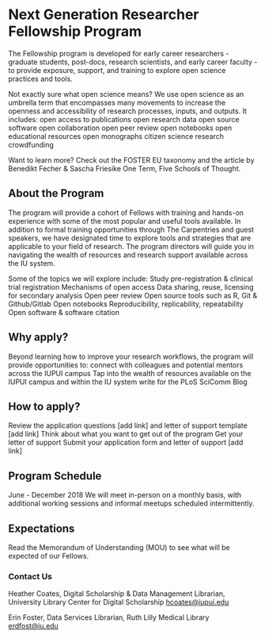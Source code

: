 # Next Generation Researcher Fellowship Program
The Fellowship program is developed for early career researchers - graduate students, post-docs, research scientists, and early career faculty - to provide exposure, support, and training to explore open science practices and tools. 

Not exactly sure what open science means? We use open science as an umbrella term that encompasses many movements to increase the openness and accessibility of research processes, inputs, and outputs. It includes:
open access to publications
open research data
open source software
open collaboration
open peer review
open notebooks
open educational resources
open monographs
citizen science
research crowdfunding

Want to learn more? Check out the FOSTER EU taxonomy and the article by Benedikt Fecher & Sascha Friesike One Term, Five Schools of Thought.

## About the Program
The program will provide a cohort of Fellows with training and hands-on experience with some of the most popular and useful tools available. In addition to formal training opportunities through The Carpentries and guest speakers, we have designated time to explore tools and strategies that are applicable to your field of research. The program directors will guide you in navigating the wealth of resources and research support available across the IU system.

Some of the topics we will explore include:
Study pre-registration & clinical trial registration
Mechanisms of open access
Data sharing, reuse, licensing for secondary analysis
Open peer review
Open source tools such as R, Git & Github/Gitlab
Open notebooks
Reproducibility, replicability, repeatability
Open software & software citation

## Why apply?
Beyond learning how to improve your research workflows, the program will provide opportunities to: 
connect with colleagues and potential mentors across the IUPUI campus
Tap into the wealth of resources available on the IUPUI campus and within the IU system
write for the PLoS SciComm Blog

## How to apply?
Review the application questions [add link] and letter of support template [add link]
Think about what you want to get out of the program
Get your letter of support
Submit your application form and letter of support [add link]

## Program Schedule
June - December 2018
We will meet in-person on a monthly basis, with additional working sessions and informal meetups scheduled intermittently.

## Expectations
Read the Memorandum of Understanding (MOU) to see what will be expected of our Fellows.

### Contact Us
Heather Coates, Digital Scholarship & Data Management Librarian, University Library Center for Digital Scholarship
hcoates@iupui.edu

Erin Foster, Data Services Librarian, Ruth Lilly Medical Library
erdfost@iu.edu
